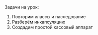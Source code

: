 Задачи на урок:
1. Повторим классы и наследование
2. Разберём инкапсуляцию
3. Создадим простой кассовый аппарат
